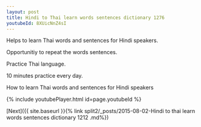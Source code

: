 ```yaml
---
layout: post
title: Hindi to Thai learn words sentences dictionary 1276 
youtubeId: 8XUicNnZ4sI
---
```

 
 
Helps to learn Thai words and sentences for Hindi speakers.

Opportunitiy to repeat the words sentences. 

Practice Thai language. 
 
10 minutes practice every day. 
 
How to learn Thai words and sentences for Hindi speakers 
 
{% include youtubePlayer.html id=page.youtubeId %}
 
 
[Next]({{ site.baseurl }}{% link  split2/_posts/2015-08-02-Hindi to thai learn words sentences dictionary 1212 .md%})
 
